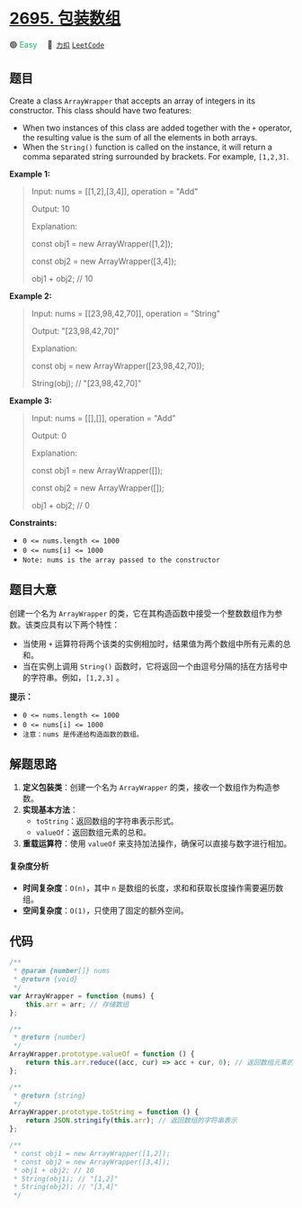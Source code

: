 # [2695. 包装数组](https://2xiao.github.io/leetcode-js/problem/2695.html)

🟢 <font color=#15bd66>Easy</font>&emsp; 🔗&ensp;[`力扣`](https://leetcode.cn/problems/array-wrapper) [`LeetCode`](https://leetcode.com/problems/array-wrapper)

## 题目

Create a class `ArrayWrapper` that accepts an array of integers in its
constructor. This class should have two features:

- When two instances of this class are added together with the `+` operator, the resulting value is the sum of all the elements in both arrays.
- When the `String()` function is called on the instance, it will return a comma separated string surrounded by brackets. For example, `[1,2,3]`.

**Example 1:**

> Input: nums = [[1,2],[3,4]], operation = "Add"
>
> Output: 10
>
> Explanation:
>
> const obj1 = new ArrayWrapper([1,2]);
>
> const obj2 = new ArrayWrapper([3,4]);
>
> obj1 + obj2; // 10

**Example 2:**

> Input: nums = [[23,98,42,70]], operation = "String"
>
> Output: "[23,98,42,70]"
>
> Explanation:
>
> const obj = new ArrayWrapper([23,98,42,70]);
>
> String(obj); // "[23,98,42,70]"

**Example 3:**

> Input: nums = [[],[]], operation = "Add"
>
> Output: 0
>
> Explanation:
>
> const obj1 = new ArrayWrapper([]);
>
> const obj2 = new ArrayWrapper([]);
>
> obj1 + obj2; // 0

**Constraints:**

- `0 <= nums.length <= 1000`
- `0 <= nums[i] <= 1000`
- `Note: nums is the array passed to the constructor`

## 题目大意

创建一个名为 `ArrayWrapper` 的类，它在其构造函数中接受一个整数数组作为参数。该类应具有以下两个特性：

- 当使用 `+` 运算符将两个该类的实例相加时，结果值为两个数组中所有元素的总和。
- 当在实例上调用 `String()` 函数时，它将返回一个由逗号分隔的括在方括号中的字符串。例如，`[1,2,3]` 。

**提示：**

- `0 <= nums.length <= 1000`
- `0 <= nums[i] <= 1000`
- `注意：nums 是传递给构造函数的数组。`

## 解题思路

1. **定义包装类**：创建一个名为 `ArrayWrapper` 的类，接收一个数组作为构造参数。
2. **实现基本方法**：
   - `toString`：返回数组的字符串表示形式。
   - `valueOf`：返回数组元素的总和。
3. **重载运算符**：使用 `valueOf` 来支持加法操作，确保可以直接与数字进行相加。

#### 复杂度分析

- **时间复杂度**：`O(n)`，其中 `n` 是数组的长度，求和和获取长度操作需要遍历数组。
- **空间复杂度**：`O(1)`，只使用了固定的额外空间。

## 代码

```javascript
/**
 * @param {number[]} nums
 * @return {void}
 */
var ArrayWrapper = function (nums) {
	this.arr = arr; // 存储数组
};

/**
 * @return {number}
 */
ArrayWrapper.prototype.valueOf = function () {
	return this.arr.reduce((acc, cur) => acc + cur, 0); // 返回数组元素的总和
};

/**
 * @return {string}
 */
ArrayWrapper.prototype.toString = function () {
	return JSON.stringify(this.arr); // 返回数组的字符串表示
};

/**
 * const obj1 = new ArrayWrapper([1,2]);
 * const obj2 = new ArrayWrapper([3,4]);
 * obj1 + obj2; // 10
 * String(obj1); // "[1,2]"
 * String(obj2); // "[3,4]"
 */
```
